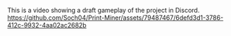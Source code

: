This is a video showing a draft gameplay of the project in Discord. 
https://github.com/Soch04/Print-Miner/assets/79487467/6defd3d1-3786-412c-9932-4aa02ac2682b

